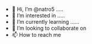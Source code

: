 - 👋 Hi, I’m @natro5 .....
- 👀 I’m interested in .....
- 🌱 I’m currently learning ......
- 💞️ I’m looking to collaborate on 
- 📫 How to reach me 

<!---
natro5/natro5 is a ✨ special ✨ repository because its `README.md` (this file) appears on your GitHub profile.
You can click the Preview link to take a look at your changes.
--->
